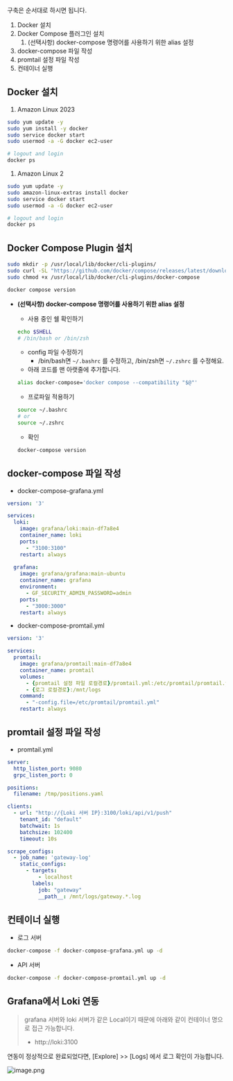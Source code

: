 구축은 순서대로 하시면 됩니다.

1. Docker 설치
2. Docker Compose 플러그인 설치
    1. (선택사항) docker-compose 명령어를 사용하기 위한 alias 설정
3. docker-compose 파일 작성
4. promtail 설정 파일 작성
5. 컨테이너 실행

## Docker 설치

1. Amazon Linux 2023

```bash
sudo yum update -y
sudo yum install -y docker
sudo service docker start
sudo usermod -a -G docker ec2-user

# logout and login
docker ps
```

1. Amazon Linux 2

```bash
sudo yum update -y
sudo amazon-linux-extras install docker
sudo service docker start
sudo usermod -a -G docker ec2-user

# logout and login
docker ps
```

## Docker Compose Plugin 설치

```bash
sudo mkdir -p /usr/local/lib/docker/cli-plugins/
sudo curl -SL "https://github.com/docker/compose/releases/latest/download/docker-compose-linux-$(uname -m)" -o /usr/local/lib/docker/cli-plugins/docker-compose
sudo chmod +x /usr/local/lib/docker/cli-plugins/docker-compose

docker compose version
```

- **(선택사항) docker-compose 명령어를 사용하기 위한 alias 설정**
    - 사용 중인 쉘 확인하기
    
    ```bash
    echo $SHELL
    # /bin/bash or /bin/zsh
    ```
    
    - config 파일 수정하기
        - /bin/bash면 `~/.bashrc` 를 수정하고, /bin/zsh면 `~/.zshrc` 를 수정해요.
    - 아래 코드를 맨 아랫줄에 추가합니다.
    
    ```bash
    alias docker-compose='docker compose --compatibility "$@"'
    ```
    
    - 프로파일 적용하기
    
    ```bash
    source ~/.bashrc
    # or
    source ~/.zshrc
    ```
    
    - 확인
    
    ```bash
    docker-compose version
    ```
    

## docker-compose 파일 작성

- docker-compose-grafana.yml

```yaml
version: '3'

services:
  loki:
    image: grafana/loki:main-df7a8e4
    container_name: loki
    ports:
      - "3100:3100"
    restart: always
    
  grafana:
    image: grafana/grafana:main-ubuntu
    container_name: grafana
    environment:
      - GF_SECURITY_ADMIN_PASSWORD=admin
    ports:
      - "3000:3000"
    restart: always
```

- docker-compose-promtail.yml

```yaml
version: '3'

services:
  promtail:
    image: grafana/promtail:main-df7a8e4
    container_name: promtail
    volumes:
      - {promtail 설정 파일 로컬경로}/promtail.yml:/etc/promtail/promtail.yml
      - {로그 로컬경로}:/mnt/logs
    command:
      - "-config.file=/etc/promtail/promtail.yml"
    restart: always
```

## promtail 설정 파일 작성

- promtail.yml

```yaml
server:
  http_listen_port: 9080
  grpc_listen_port: 0

positions:
  filename: /tmp/positions.yaml

clients:
  - url: "http://{Loki 서버 IP}:3100/loki/api/v1/push"
    tenant_id: "default"
    batchwait: 1s
    batchsize: 102400
    timeout: 10s

scrape_configs:
  - job_name: 'gateway-log'
    static_configs:
      - targets:
          - localhost
        labels:
          job: "gateway"
          __path__: /mnt/logs/gateway.*.log
```

## 컨테이너 실행

- 로그 서버

```bash
docker-compose -f docker-compose-grafana.yml up -d
```

- API 서버

```bash
docker-compose -f docker-compose-promtail.yml up -d
```

## Grafana에서 Loki 연동

> grafana 서버와 loki 서버가 같은 Local이기 때문에 아래와 같이 컨테이너 명으로 접근 가능합니다.
> 
> - http://loki:3100


연동이 정상적으로 완료되었다면, [Explore] >> [Logs] 에서 로그 확인이 가능합니다.

![image.png](https://prod-files-secure.s3.us-west-2.amazonaws.com/ae115e03-70a8-424f-a8e1-4ecf247ca623/7daab381-21de-49c0-ad92-59d71a2cbbad/image.png)
